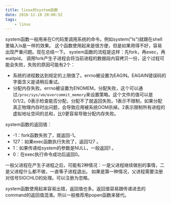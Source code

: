```yaml
---
title: linux的system函数
date: 2016-12-10 20:00:52
tags:
	- linux
---
```

system函数一般用来在C代码里调用系统的命令。例如system("ls")就跟在shell里输入ls是一样的效果。
这个函数使用起来是很方便，但是如果用得不好，容易出现严重问题。现在总结一下。
system函数的流程是这样：先fork，再exec，再waitpid。
调用fork产生子进程会将当前进程的数据段内容拷贝一份，这个过程可能会失败，失败的原因可能有2个：
* 系统的进程数达到规定的上限值了。errno被设置为EAGIN。EAGAIN错误码的字面含义是请稍后重试。
* 分配内存失败。errno被设置为ENOMEM。分配失败，这个可以通过`/proc/sys/vm/overcommit_memory`来设置策略。这个文件的值可以是0/1/2。0表示检查能否分配，分配不了就返回失败。1表示不限制，如果分配真正物理内存时出问题，会导致应用被系统OOM杀掉。2表示限制所有进程的虚拟地址空间的总和，比0更容易导致分配内存失败。

system函数的返回值：
* -1：fork函数失败了，就返回-1。
* 127：如果exec函数执行失败了，返回127 。
* 1：如果传递给system的参数是NULL，一般返回1 。
* 0：在exec执行命令成功后返回0。

一般父进程在产生子进程之后，可能有2种情况：一是父进程继续做别的事情，二是父进程什么都不做，一直等子进程退出。
如果是第一种情况，父进程需要注册对信号SIGCHLD的处理。可以注册为忽略。

system函数使用起来容易出错，返回值也多。返回值容易跟传递进去的command的返回值混淆。所以一般推荐用popen函数来替代。



